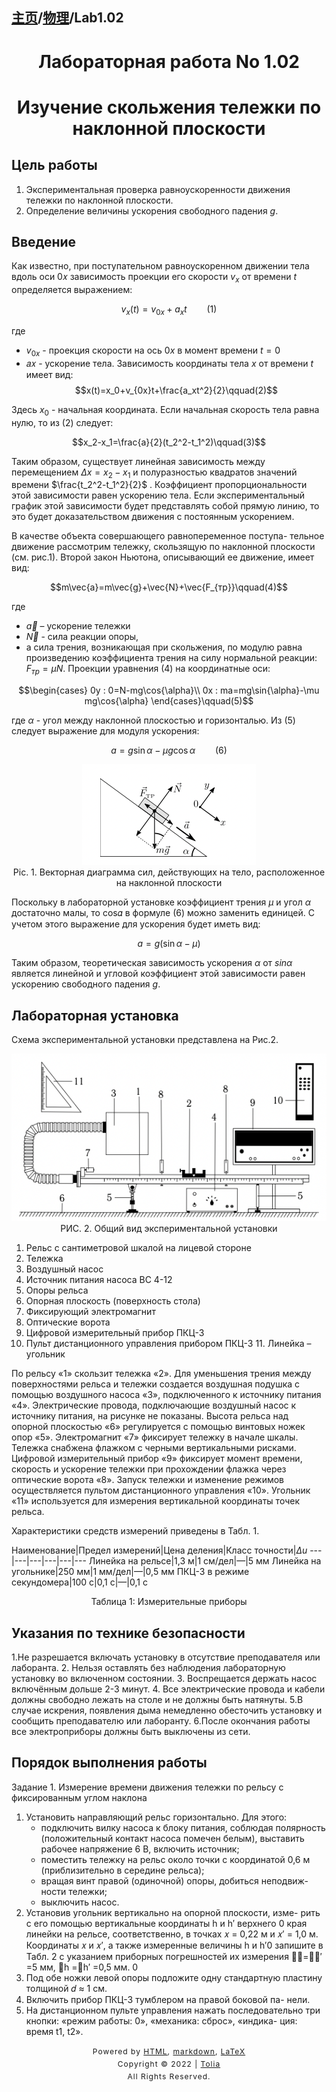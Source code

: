 <head>
    <script src="https://cdn.mathjax.org/mathjax/latest/MathJax.js?config=TeX-AMS-MML_HTMLorMML" type="text/javascript"></script>
    <script type="text/x-mathjax-config">
        MathJax.Hub.Config({
            tex2jax: {
            skipTags: ['script', 'noscript', 'style', 'textarea', 'pre'],
            inlineMath: [['$','$']]
            }
        });
    </script>
</head>

## [主页](../../index.md)/[物理](../README.md)/Lab1.02

# <center>Лабораторная работа No 1.02</center>

# <center>Изучение скольжения тележки по наклонной плоскости</center>

## Цель работы

1. Экспериментальная проверка равноускоренности движения тележки по наклонной плоскости.
2. Определение величины ускорения свободного падения $g$.

## Введение

Как известно, при поступательном равноускоренном движении тела вдоль оси 0𝑥 зависимость проекции его скорости $v_x$ от времени $t$ определяется выражением:

$$v_x(t)=v_{0x}+a_xt\qquad(1)$$

где  
- $v_{0x}$ - проекция скорости на ось $0x$ в момент времени $t = 0$
- 𝑎𝑥 - ускорение тела. Зависимость координаты тела $x$ от времени $t$ имеет вид:
$$x(t)=x_0+v_{0x}t+\frac{a_xt^2}{2}\qquad(2)$$

Здесь $x_0$ - начальная координата. Если начальная скорость тела равна нулю, то из $(2)$ следует:

$$x_2-x_1=\frac{a}{2}(t_2^2-t_1^2)\qquad(3)$$

Таким образом, существует линейная зависимость между перемещением  $\Delta x=x_2-x_1$ и полуразностью квадратов значений времени $\frac{t_2^2-t_1^2}{2}$ . Коэффициент пропорциональности этой зависимости равен ускорению тела. Если экспериментальный график этой зависимости будет представлять собой прямую линию, то это будет доказательством движения с постоянным ускорением.

В качестве объекта совершающего равнопеременное поступа- тельное движение рассмотрим тележку, скользящую по наклонной плоскости (см. рис.1). Второй закон Ньютона, описывающий ее движение, имеет вид:

$$m\vec{a}=m\vec{g}+\vec{N}+\vec{F_{тр}}\qquad(4)$$

где
- $\vec{a}$ – ускорение тележки
- $\vec{N}$ - сила реакции опоры, 
- а сила трения, возникающая при скольжения, по модулю равна произведению коэффициента трения на силу нормальной реакции: $F_{тр} = \mu N$. Проекции уравнения $(4)$ на координатные оси:

$$\begin{cases}
    0y : 0=N-mg\cos{\alpha}\\
    0x : ma=mg\sin{\alpha}-\mu mg\cos{\alpha}
\end{cases}\qquad(5)$$

где $\alpha$ - угол между наклонной плоскостью и горизонталью. Из $(5)$ следует выражение для модуля ускорения:

$$a=g\sin{\alpha}-\mu g\cos{\alpha}\qquad(6)$$

<div align=center><img src="/Phisics/pic/Lab1.02-1.png"></img></div>
<center>Pic. 1. Векторная диаграмма сил, действующих на тело, расположенное на наклонной плоскости</center>

Поскольку в лабораторной установке коэффициент трения $\mu$ и угол $\alpha$ достаточно малы, то cos𝛼 в формуле $(6)$ можно заменить единицей. С учетом этого выражение для ускорения будет иметь вид:

$$a=g(\sin{\alpha-\mu})$$

Таким образом, теоретическая зависимость ускорения $\alpha$ от $sin{\alpha}$ является линейной и угловой коэффициент этой зависимости равен ускорению свободного падения $g$.

## Лабораторная установка

Схема экспериментальной установки представлена на Рис.2.

<div align=center><img src="/Phisics/pic/Lab1.02-2.png"></img></div>
<center>РИС. 2. Общий вид экспериментальной установки</center>

1. Рельс с сантиметровой шкалой на лицевой стороне 
2. Тележка
3. Воздушный насос
4. Источник питания насоса ВС 4-12
5. Опоры рельса
6. Опорная плоскость (поверхность стола)
7. Фиксирующий электромагнит
8. Оптические ворота
9. Цифровой измерительный прибор ПКЦ-3
10. Пульт дистанционного управления прибором ПКЦ-3 11. Линейка – угольник

По рельсу «1» скользит тележка «2». Для уменьшения трения между поверхностями рельса и тележки создается воздушная подушка с помощью воздушного насоса «3», подключенного к источнику питания «4». Электрические провода, подключающие воздушный насос к источнику питания, на рисунке не показаны. Высота рельса над опорной плоскостью «6» регулируется с помощью винтовых ножек опор «5». Электромагнит «7» фиксирует тележку в начале шкалы. Тележка снабжена флажком с черными вертикальными рисками. Цифровой измерительный прибор «9» фиксирует момент времени, скорость и ускорение тележки при прохождении флажка через оптические ворота «8». Запуск тележки и изменение режимов осуществляется пультом дистанционного управления «10». Угольник «11» используется для измерения вертикальной координаты точек рельса.

Характеристики средств измерений приведены в Табл. 1.

Наименование|Предел измерений|Цена деления|Класс точности|$\Delta u$
---|---|---|---|---|---
Линейка на рельсе|1,3 м|1 см/дел|—|5 мм
Линейка на угольнике|250 мм|1 мм/дел|—|0,5 мм
ПКЦ-3 в режиме секундомера|100 с|0,1 с|—|0,1 с

<center>Таблица 1: Измерительные приборы</center>

## Указания по технике безопасности
1.Не разрешается включать установку в отсутствие преподавателя или лаборанта.
2. Нельзя оставлять без наблюдения лабораторную установку во включенном состоянии.
3. Воспрещается держать насос включённым дольше 2-3 минут. 4. Все электрические провода и кабели должны свободно лежать на столе и не должны быть натянуты.
5.В случае искрения, появления дыма немедленно обесточить установку и сообщить преподавателю или лаборанту.
6.После окончания работы все электроприборы должны быть выключены из сети.

## Порядок выполнения работы
Задание 1. Измерение времени движения тележки по рельсу с фиксированным углом наклона
1. Установить направляющий рельс горизонтально. Для этого:
   - подключить вилку насоса к блоку питания, соблюдая полярность (положительный контакт насоса помечен белым), выставить рабочее напряжение 6 В, включить источник;
   - поместить тележку на рельс около точки с координатой 0,6 м (приблизительно в середине рельса);
   - вращая винт правой (одиночной) опоры, добиться неподвиж- ности тележки;
   - выключить насос.
2. Установив угольник вертикально на опорной плоскости, изме- рить с его помощью вертикальные координаты h и h′ верхнего
0
края линейки на рельсе, соответственно, в точках 𝑥 = 0,22 м и
𝑥′ = 1,0 м. Координаты 𝑥 и 𝑥′, а также измеренные величины h
и h′0 запишите в Табл. 2 с указанием приборных погрешностей
их измерения 􏰈𝑥=􏰈𝑥′ =5 мм, 􏰈h =􏰈h′ =0,5 мм.
0
3. Под обе ножки левой опоры подложите одну стандартную пластину толщиной 𝑑 ≈ 1 см.
4. Включить прибор ПКЦ-3 тумблером на правой боковой па- нели.
5. На дистанционном пульте управления нажать последовательно три кнопки: «режим работы: 0», «механика: сброс», «индика- ция: время t1, t2».

<style type="text/css">
    #footer {
        position: relative;
        margin: 0 auto;
        line-height: 20px;
        text-align: center;
        font-size: 12px;
        letter-spacing: 1px;
    }
 
    .content {
        height: 1800px;
        width: 100%;
        text-align: center;
    }
</style>

<div id="footer">
    Powered by
    <a href="https://html5up.net">HTML</a>, 
    <a href="https://markdown.com.cn/">markdown</a>, 
    <a href="https://www.latex-project.org/">LaTeX</a>
    <br>
    Copyright © 2022 | 
    <a href="https://tolia-gh.github.io">Tolia</a>
    <br>
    All Rights Reserved.
    <br>
</div>